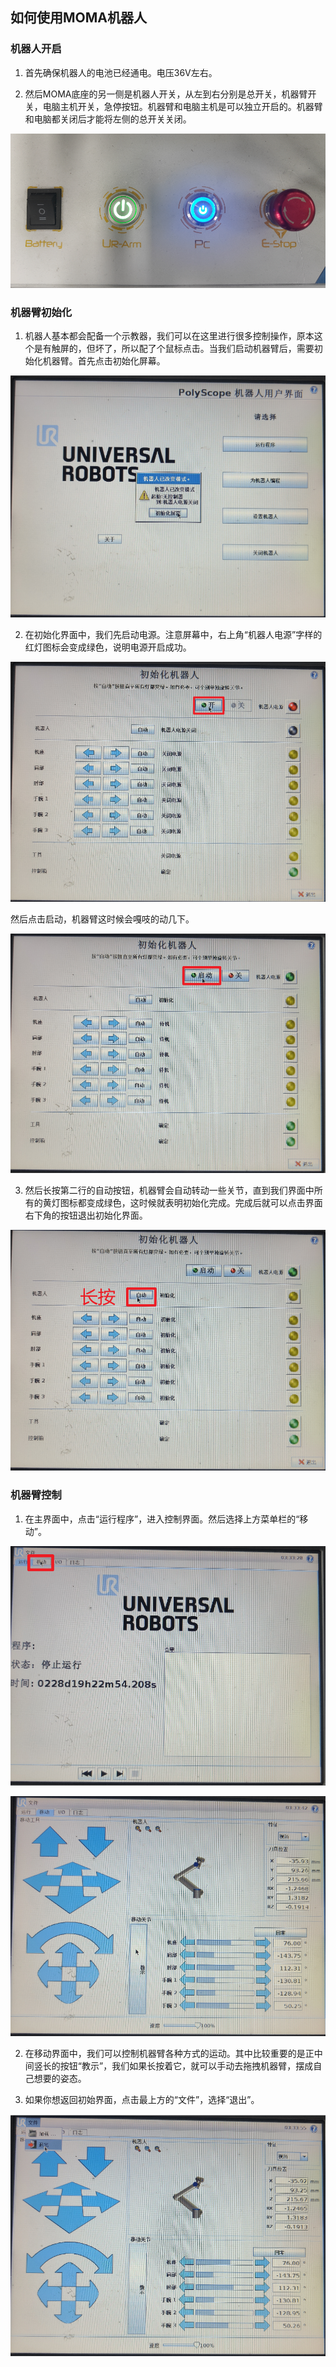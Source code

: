 ## 如何使用MOMA机器人


### 机器人开启
1. 首先确保机器人的电池已经通电。电压36V左右。

2. 然后MOMA底座的另一侧是机器人开关，从左到右分别是总开关，机器臂开关，电脑主机开关，急停按钮。机器臂和电脑主机是可以独立开启的。机器臂和电脑都关闭后才能将左侧的总开关关闭。

![power](./doc/images/open_0.png)

### 机器臂初始化

1. 机器人基本都会配备一个示教器，我们可以在这里进行很多控制操作，原本这个是有触屏的，但坏了，所以配了个鼠标点击。当我们启动机器臂后，需要初始化机器臂。首先点击初始化屏幕。

![ui](./doc/images/open_1.png)

2. 在初始化界面中，我们先启动电源。注意屏幕中，右上角“机器人电源”字样的红灯图标会变成绿色，说明电源开启成功。

![ui](./doc/images/open_2.png)

然后点击启动，机器臂这时候会嘎吱的动几下。

![ui](./doc/images/open_3.png)

3. 然后长按第二行的自动按钮，机器臂会自动转动一些关节，直到我们界面中所有的黄灯图标都变成绿色，这时候就表明初始化完成。完成后就可以点击界面右下角的按钮退出初始化界面。

![ui](./doc/images/open_4.png)

### 机器臂控制

1. 在主界面中，点击“运行程序”，进入控制界面。然后选择上方菜单栏的“移动”。

![mode](./doc/images/control_1.png)

![mode2](./doc/images/control_2.png)

2. 在移动界面中，我们可以控制机器臂各种方式的运动。其中比较重要的是正中间竖长的按钮“教示”，我们如果长按着它，就可以手动去拖拽机器臂，摆成自己想要的姿态。

3. 如果你想返回初始界面，点击最上方的“文件”，选择“退出”。

![mode2](./doc/images/control_3.png)